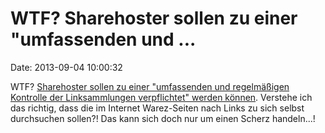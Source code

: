 WTF? Sharehoster sollen zu einer \"umfassenden und \...
=======================================================

Date: 2013-09-04 10:00:32

WTF? [Sharehoster sollen zu einer \"umfassenden und regelmäßigen
Kontrolle der Linksammlungen verpflichtet\" werden
können](http://www.heise.de/-1948159). Verstehe ich das richtig, dass
die im Internet Warez-Seiten nach Links zu sich selbst durchsuchen
sollen?! Das kann sich doch nur um einen Scherz handeln\...!
